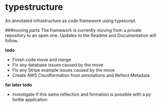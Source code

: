 # typestructure
An annotated infrastructure as code framework using typescript.

###moving parts
The framework is currently moving from a private repository to an open one. Updates to the Readme and Documentation will follow. 


**todo**


* Finish code move and merge
* Fix any database issues caused by the move
* Fix any Stripe example issues caused by the move
* Create AWS Cloudformation from annotations and Reflect Metadata

**far later todo**

* Investigate if this same reflection and formation is possible with a py bottle application 